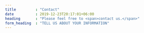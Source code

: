 ```yaml
---
title         : "Contact"
date          : 2019-12-23T20:17:01+06:00
heading       : "Please feel free to <span>contact us.</span>"
form_heading  : "TELL US ABOUT YOUR INFORMATION"
---
```


